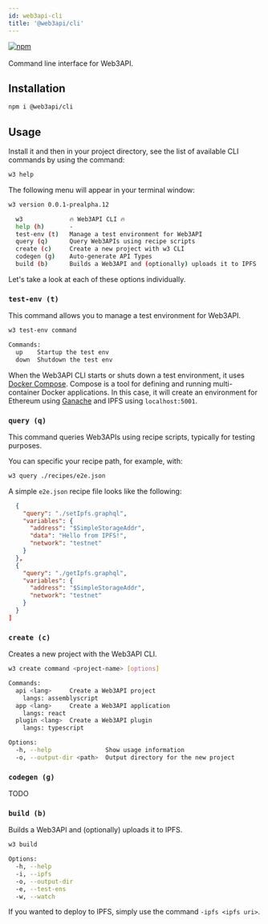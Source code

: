```yaml
---
id: web3api-cli
title: '@web3api/cli'
---
```


<a href="https://www.npmjs.com/package/@web3api/cli" target="_blank" rel="noopener noreferrer">
<img src="https://img.shields.io/npm/v/@web3api/cli.svg" alt="npm"/>
</a>

<br/>
<br/>
Command line interface for Web3API.

## Installation

```bash
npm i @web3api/cli
```

## Usage

Install it and then in your project directory, see the list of available CLI commands by using the command:

```bash
w3 help
```

The following menu will appear in your terminal window:

```sh
w3 version 0.0.1-prealpha.12

  w3             🔥 Web3API CLI 🔥
  help (h)       -
  test-env (t)   Manage a test environment for Web3API
  query (q)      Query Web3APIs using recipe scripts
  create (c)     Create a new project with w3 CLI
  codegen (g)    Auto-generate API Types
  build (b)      Builds a Web3API and (optionally) uploads it to IPFS
```

Let's take a look at each of these options individually.

### `test-env (t)`

This command allows you to manage a test environment for Web3API.

```sh
w3 test-env command

Commands:
  up    Startup the test env
  down  Shutdown the test env
```

When the Web3API CLI starts or shuts down a test environment, it uses [Docker Compose](https://docs.docker.com/compose/). Compose is a tool for defining and running multi-container Docker applications. In this case, it will create an environment for Ethereum using [Ganache](https://www.trufflesuite.com/ganache) and IPFS using `localhost:5001`.

### `query (q)`

This command queries Web3APIs using recipe scripts, typically for testing purposes.

You can specific your recipe path, for example, with:

```sh
w3 query ./recipes/e2e.json
```

A simple `e2e.json` recipe file looks like the following:

```json title="./recipes/e2e.json"
  {
    "query": "./setIpfs.graphql",
    "variables": {
      "address": "$SimpleStorageAddr",
      "data": "Hello from IPFS!",
      "network": "testnet"
    }
  },
  {
    "query": "./getIpfs.graphql",
    "variables": {
      "address": "$SimpleStorageAddr",
      "network": "testnet"
    }
  }
]
```

### `create (c)`

Creates a new project with the Web3API CLI.

```sh
w3 create command <project-name> [options]

Commands:
  api <lang>     Create a Web3API project
    langs: assemblyscript
  app <lang>     Create a Web3API application
    langs: react
  plugin <lang>  Create a Web3API plugin
    langs: typescript

Options:
  -h, --help               Show usage information
  -o, --output-dir <path>  Output directory for the new project
```

### `codegen (g)`

TODO

### `build (b)`

Builds a Web3API and (optionally) uploads it to IPFS.

```sh
w3 build

Options:
  -h, --help
  -i, --ipfs
  -o, --output-dir
  -e, --test-ens
  -w, --watch
```

If you wanted to deploy to IPFS, simply use the command `-ipfs <ipfs uri>`.
